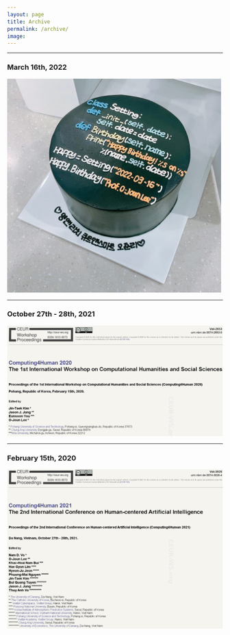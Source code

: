 ```yaml
---
layout: page
title: Archive
permalink: /archive/
image: 
---
```


***
### March 16th, 2022

<img width="500" height="500" src="/images/20220316.jpg" padding="5px">

***
### October 27th - 28th, 2021

<img width="800" src="/images/computing4human2021.PNG" padding="5px">

***
### February 15th, 2020

<img width="800" src="/images/computing4human2020.PNG" padding="5px">



